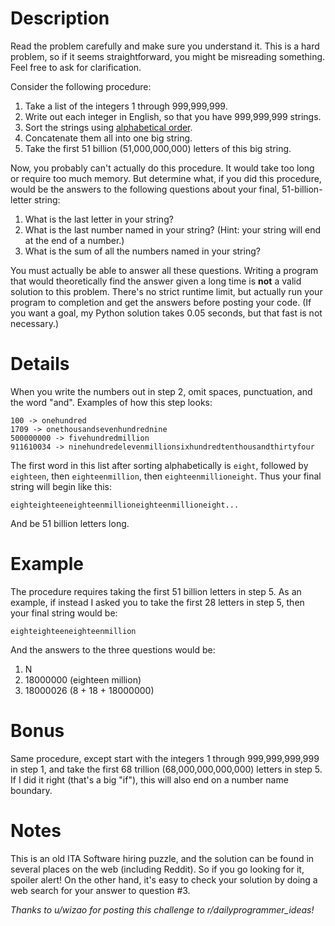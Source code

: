 # Description

Read the problem carefully and make sure you understand it. This is a hard problem, so if it seems straightforward, you might be misreading something. Feel free to ask for clarification.

Consider the following procedure:

1. Take a list of the integers 1 through 999,999,999.
2. Write out each integer in English, so that you have 999,999,999 strings.
3. Sort the strings using [alphabetical order](https://en.wikipedia.org/wiki/Alphabetical_order).
4. Concatenate them all into one big string.
5. Take the first 51 billion (51,000,000,000) letters of this big string.

Now, you probably can't actually do this procedure. It would take too long or require too much memory. But determine what, if you did this procedure, would be the answers to the following questions about your final, 51-billion-letter string:

1. What is the last letter in your string?
2. What is the last number named in your string? (Hint: your string will end at the end of a number.)
3. What is the sum of all the numbers named in your string?

You must actually be able to answer all these questions. Writing a program that would theoretically find the answer given a long time is **not** a valid solution to this problem. There's no strict runtime limit, but actually run your program to completion and get the answers before posting your code. (If you want a goal, my Python solution takes 0.05 seconds, but that fast is not necessary.)

# Details

When you write the numbers out in step 2, omit spaces, punctuation, and the word "and". Examples of how this step looks:

    100 -> onehundred
    1709 -> onethousandsevenhundrednine
    500000000 -> fivehundredmillion
    911610034 -> ninehundredelevenmillionsixhundredtenthousandthirtyfour

The first word in this list after sorting alphabetically is `eight`, followed by `eighteen`, then `eighteenmillion`, then `eighteenmillioneight`. Thus your final string will begin like this:

    eighteighteeneighteenmillioneighteenmillioneight...

And be 51 billion letters long.

# Example

The procedure requires taking the first 51 billion letters in step 5. As an example, if instead I asked you to take the first 28 letters in step 5, then your final string would be:

    eighteighteeneighteenmillion

And the answers to the three questions would be:

1. N
2. 18000000 (eighteen million)
3. 18000026 (8 + 18 + 18000000)

# Bonus

Same procedure, except start with the integers 1 through 999,999,999,999 in step 1, and take the first 68 trillion (68,000,000,000,000) letters in step 5. If I did it right (that's a big "if"), this will also end on a number name boundary.

# Notes

This is an old ITA Software hiring puzzle, and the solution can be found in several places on the web (including Reddit). So if you go looking for it, spoiler alert! On the other hand, it's easy to check your solution by doing a web search for your answer to question #3.

*Thanks to u/wizao for posting this challenge to r/dailyprogrammer_ideas!*